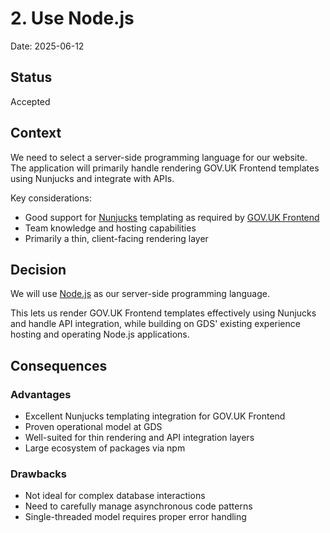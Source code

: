 # 2. Use Node.js

Date: 2025-06-12

## Status

Accepted

## Context

We need to select a server-side programming language for our website. The
application will primarily handle rendering GOV.UK Frontend templates using
Nunjucks and integrate with APIs.

Key considerations:

- Good support for [Nunjucks](https://mozilla.github.io/nunjucks/) templating as
  required by [GOV.UK Frontend](https://frontend.design-system.service.gov.uk/)
- Team knowledge and hosting capabilities
- Primarily a thin, client-facing rendering layer

## Decision

We will use [Node.js](https://nodejs.org/docs/latest/api/) as our server-side
programming language.

This lets us render GOV.UK Frontend templates effectively using Nunjucks and
handle API integration, while building on GDS' existing experience hosting and
operating Node.js applications.

## Consequences

### Advantages

- Excellent Nunjucks templating integration for GOV.UK Frontend
- Proven operational model at GDS
- Well-suited for thin rendering and API integration layers
- Large ecosystem of packages via npm

### Drawbacks

- Not ideal for complex database interactions
- Need to carefully manage asynchronous code patterns
- Single-threaded model requires proper error handling

